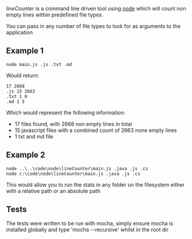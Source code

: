 _lineCounter_ is a command line driven tool using [node](http://nodejs.org) which will count non empty lines within predefined file types.

You can pass in any number of file types to look for as arguments to the application

## Example 1
    node main.js .js .txt .md

Would return:
```
17 2668
.js 15 2663
.txt 1 0
.md 1 5
```

Which would represent the following information:
- 17 files found, with 2668 non empty lines in total
- 15 javascript files with a combined count of 2663 none empty lines
- 1 txt and md file

## Example 2
    node ..\..\code\node\lineCounter\main.js .java .js .cs
    node c:\code\node\lineCounter\main.js .java .js .cs

This would allow you to run the stats in any folder on the filesystem either with a relative path or an absolute path

## Tests
The tests were written to be run with mocha, simply ensure mocha is installed globally and type 'mocha --recursive' whilst in the root dir
